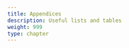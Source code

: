 ```yaml
---
title: Appendices
description: Useful lists and tables
weight: 999
type: chapter
---
```


<!-- Left intentionally blank -->
